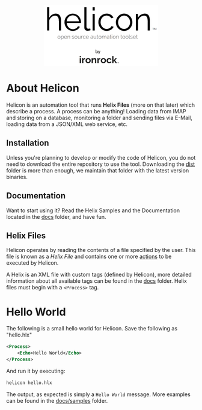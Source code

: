 <p align="center">
  <img src="./docs/logo.png" alt="Helicon Logo"/>
</p>

# About Helicon

Helicon is an automation tool that runs **Helix Files** (more on that later) which describe a process. A process can be anything! Loading data from IMAP and storing on a database, monitoring a folder and sending files via E-Mail, loading data from a JSON/XML web service, etc.

## Installation

Unless you're planning to develop or modify the code of Helicon, you do not need to download the entire repository to use the tool. Downloading the [dist](./dist) folder is more than enough, we maintain that folder with the latest version binaries.

## Documentation

Want to start using it? Read the Helix Samples and the Documentation located in the [docs](./docs) folder, and have fun.

## Helix Files

Helicon operates by reading the contents of a file specified by the user. This file is known as a *Helix File* and contains one or more [actions](./docs/actions.md) to be executed by Helicon.

A Helix is an XML file with custom tags (defined by Helicon), more detailed information about all available tags can be found in the [docs](./docs) folder. Helix files must begin with a `<Process>` tag.

# Hello World

The following is a small hello world for Helicon. Save the following as "hello.hlx"

```xml
<Process>
	<Echo>Hello World</Echo>
</Process>
```

And run it by executing:

```sh
helicon hello.hlx
```

The output, as expected is simply a `Hello World` message. More examples can be found in the [docs/samples](./docs/samples) folder.
